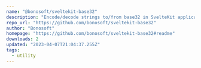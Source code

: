```yaml
---
name: "@bonosoft/sveltekit-base32"
description: "Encode/decode strings to/from base32 in SvelteKit applications."
repo_url: "https://github.com/bonosoft/sveltekit-base32"
author: "Bonosoft"
homepage: "https://github.com/bonosoft/sveltekit-base32#readme"
downloads: 2
updated: "2023-04-07T21:04:37.255Z"
tags: 
  - utility
---
```

